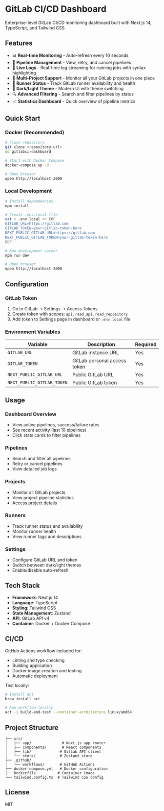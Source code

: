 # GitLab CI/CD Dashboard

Enterprise-level GitLab CI/CD monitoring dashboard built with Next.js 14, TypeScript, and Tailwind CSS.

## Features

- 📊 **Real-time Monitoring** - Auto-refresh every 10 seconds
- 🚀 **Pipeline Management** - View, retry, and cancel pipelines
- 📝 **Live Logs** - Real-time log streaming for running jobs with syntax highlighting
- 🎯 **Multi-Project Support** - Monitor all your GitLab projects in one place
- 🏃 **Runner Status** - Track GitLab runner availability and health
- 🌙 **Dark/Light Theme** - Modern UI with theme switching
- 🔍 **Advanced Filtering** - Search and filter pipelines by status
- 📈 **Statistics Dashboard** - Quick overview of pipeline metrics

## Quick Start

### Docker (Recommended)

```bash
# Clone repository
git clone <repository-url>
cd gitlabci-dashboard

# Start with Docker Compose
docker-compose up -d

# Open browser
open http://localhost:3000
```

### Local Development

```bash
# Install dependencies
npm install

# Create .env.local file
cat > .env.local << EOF
GITLAB_URL=https://gitlab.com
GITLAB_TOKEN=your-gitlab-token-here
NEXT_PUBLIC_GITLAB_URL=https://gitlab.com
NEXT_PUBLIC_GITLAB_TOKEN=your-gitlab-token-here
EOF

# Run development server
npm run dev

# Open browser
open http://localhost:3000
```

## Configuration

### GitLab Token

1. Go to GitLab → Settings → Access Tokens
2. Create token with scopes: `api`, `read_api`, `read_repository`
3. Add token to Settings page in dashboard or `.env.local` file

### Environment Variables

| Variable | Description | Required |
|----------|-------------|----------|
| `GITLAB_URL` | GitLab instance URL | Yes |
| `GITLAB_TOKEN` | GitLab personal access token | Yes |
| `NEXT_PUBLIC_GITLAB_URL` | Public GitLab URL | Yes |
| `NEXT_PUBLIC_GITLAB_TOKEN` | Public GitLab token | Yes |

## Usage

### Dashboard Overview
- View active pipelines, success/failure rates
- See recent activity (last 10 pipelines)
- Click stats cards to filter pipelines

### Pipelines
- Search and filter all pipelines
- Retry or cancel pipelines
- View detailed job logs

### Projects
- Monitor all GitLab projects
- View project pipeline statistics
- Access project details

### Runners
- Track runner status and availability
- Monitor runner health
- View runner tags and descriptions

### Settings
- Configure GitLab URL and token
- Switch between dark/light themes
- Enable/disable auto-refresh

## Tech Stack

- **Framework**: Next.js 14
- **Language**: TypeScript
- **Styling**: Tailwind CSS
- **State Management**: Zustand
- **API**: GitLab API v4
- **Container**: Docker + Docker Compose

## CI/CD

GitHub Actions workflow included for:
- Linting and type checking
- Building application
- Docker image creation and testing
- Automatic deployment

Test locally:
```bash
# Install act
brew install act

# Run workflow locally
act -j build-and-test --container-architecture linux/amd64
```

## Project Structure

```
├── src/
│   ├── app/              # Next.js app router
│   ├── components/       # React components
│   ├── lib/             # GitLab API client
│   └── store/           # Zustand store
├── .github/
│   └── workflows/       # GitHub Actions
├── docker-compose.yml   # Docker configuration
├── Dockerfile          # Container image
└── tailwind.config.ts  # Tailwind CSS config
```

## License

MIT
